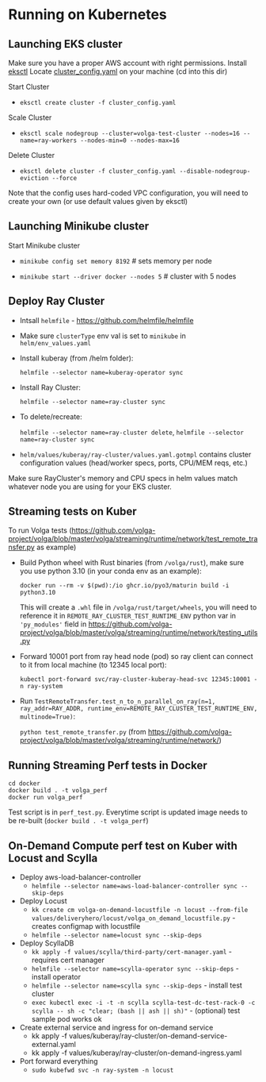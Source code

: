# Running on Kubernetes

## Launching EKS cluster

Make sure you have a proper AWS account with right permissions. 
Install [eksctl](https://eksctl.io/)
Locate [cluster_config.yaml](https://github.com/volga-project/volga-ops/blob/master/eks/cluster_config.yaml) on your machine (cd into this dir)

Start Cluster
  - ```eksctl create cluster -f cluster_config.yaml```

Scale Cluster
  - ```eksctl scale nodegroup --cluster=volga-test-cluster --nodes=16 --name=ray-workers --nodes-min=0 --nodes-max=16```

Delete Cluster
  - ```eksctl delete cluster -f cluster_config.yaml --disable-nodegroup-eviction --force```

Note that the config uses hard-coded VPC configuration, you will need to create your own (or use default values given by eksctl)

## Launching Minikube cluster

Start Minikube cluster

- ```minikube config set memory 8192``` # sets memory per node
  
- ```minikube start --driver docker --nodes 5``` # cluster with 5 nodes

## Deploy Ray Cluster

- Intsall ```helmfile``` - https://github.com/helmfile/helmfile

- Make sure ```clusterType``` env val is set to ```minikube``` in ```helm/env_values.yaml```
- Install kuberay (from /helm folder):

  ```helmfile --selector name=kuberay-operator sync```
- Install Ray Cluster:

  ```helmfile --selector name=ray-cluster sync```
- To delete/recreate:

  ```helmfile --selector name=ray-cluster delete```,
  ```helmfile --selector name=ray-cluster sync```
- ```helm/values/kuberay/ray-cluster/values.yaml.gotmpl``` contains cluster configuration values (head/worker specs, ports, CPU/MEM reqs, etc.)

Make sure RayCluster's memory and CPU specs in helm values match whatever node you are using for your EKS cluster.

## Streaming tests on Kuber
To run Volga tests (https://github.com/volga-project/volga/blob/master/volga/streaming/runtime/network/test_remote_transfer.py as example)
- Build Python wheel with Rust binaries (from ```/volga/rust```), make sure you use python 3.10 (in your conda env as an example):


  ```docker run --rm -v $(pwd):/io ghcr.io/pyo3/maturin build -i python3.10```

  This will create a ```.whl``` file in ```/volga/rust/target/wheels```, you will need to reference it in ```REMOTE_RAY_CLUSTER_TEST_RUNTIME_ENV``` python var in ```'py_modules'``` field in https://github.com/volga-project/volga/blob/master/volga/streaming/runtime/network/testing_utils.py
  
- Forward 10001 port from ray head node (pod) so ray client can connect to it from local machine (to 12345 local port):

  ```kubectl port-forward svc/ray-cluster-kuberay-head-svc 12345:10001 -n ray-system```

- Run ```TestRemoteTransfer.test_n_to_n_parallel_on_ray(n=1, ray_addr=RAY_ADDR, runtime_env=REMOTE_RAY_CLUSTER_TEST_RUNTIME_ENV, multinode=True)```:

  ```python test_remote_transfer.py``` (from https://github.com/volga-project/volga/blob/master/volga/streaming/runtime/network/)


## Running Streaming Perf tests in Docker

```
cd docker
docker build . -t volga_perf
docker run volga_perf
```

Test script is in ```perf_test.py```. Everytime script is updated image needs to be re-built (```docker build . -t volga_perf```)

## On-Demand Compute perf test on Kuber with Locust and Scylla
- Deploy aws-load-balancer-controller
  - ```helmfile --selector name=aws-load-balancer-controller sync --skip-deps```
- Deploy Locust
  - ```kk create cm volga-on-demand-locustfile -n locust --from-file values/deliveryhero/locust/volga_on_demand_locustfile.py``` - creates configmap with locustfile
  - ```helmfile --selector name=locust sync --skip-deps```
- Deploy ScyllaDB
  - ```kk apply -f values/scylla/third-party/cert-manager.yaml``` - requires cert manager
  - ```helmfile --selector name=scylla-operator sync --skip-deps``` - install operator
  - ```helmfile --selector name=scylla sync --skip-deps``` - install test cluster
  - ```exec kubectl exec -i -t -n scylla scylla-test-dc-test-rack-0 -c scylla -- sh -c "clear; (bash || ash || sh)"``` - (optional) test sample pod works ok
- Create external service and ingress for on-demand service
  - kk apply -f values/kuberay/ray-cluster/on-demand-service-external.yaml
  - kk apply -f values/kuberay/ray-cluster/on-demand-ingress.yaml
- Port forward everything
  - ```sudo kubefwd svc -n ray-system -n locust```
